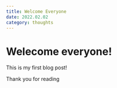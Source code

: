 ```yaml
---
title: Welcome Everyone
date: 2022.02.02
category: thoughts
---
```


# Welecome everyone!

This is my first blog post!

Thank you for reading
